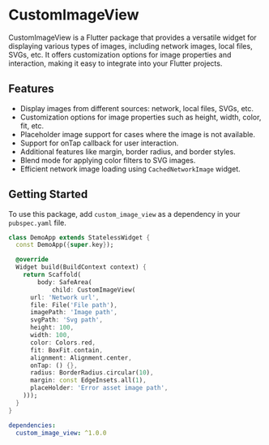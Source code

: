 # CustomImageView

CustomImageView is a Flutter package that provides a versatile widget for displaying various types of images, including network images, local files, SVGs, etc. It offers customization options for image properties and interaction, making it easy to integrate into your Flutter projects.

## Features

- Display images from different sources: network, local files, SVGs, etc.
- Customization options for image properties such as height, width, color, fit, etc.
- Placeholder image support for cases where the image is not available.
- Support for onTap callback for user interaction.
- Additional features like margin, border radius, and border styles.
- Blend mode for applying color filters to SVG images.
- Efficient network image loading using `CachedNetworkImage` widget.

## Getting Started

To use this package, add `custom_image_view` as a dependency in your `pubspec.yaml` file.


``` dart
class DemoApp extends StatelessWidget {
  const DemoApp({super.key});

  @override
  Widget build(BuildContext context) {
    return Scaffold(
        body: SafeArea(
            child: CustomImageView(
      url: 'Network url',
      file: File('File path'),
      imagePath: 'Image path',
      svgPath: 'Svg path',
      height: 100,
      width: 100,
      color: Colors.red,
      fit: BoxFit.contain,
      alignment: Alignment.center,
      onTap: () {},
      radius: BorderRadius.circular(10),
      margin: const EdgeInsets.all(1),
      placeHolder: 'Error asset image path',
    )));
  }
}
```

```yaml
dependencies:
  custom_image_view: ^1.0.0
